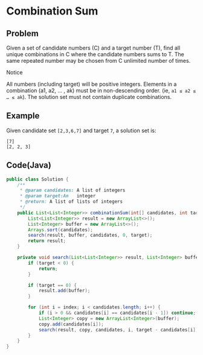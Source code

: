 # Combination Sum

## Problem

Given a set of candidate numbers (C) and a target number (T), find all unique combinations in C where the candidate numbers sums to T.
The same repeated number may be chosen from C unlimited number of times.

Notice

All numbers (including target) will be positive integers.
Elements in a combination (a1, a2, … , ak) must be in non-descending order. (ie, `a1 ≤ a2 ≤ … ≤ ak`).
The solution set must not contain duplicate combinations.

## Example

Given candidate set `[2,3,6,7]` and target `7`, a solution set is:

```
[7]
[2, 2, 3]
```

## Code(Java)

```java
public class Solution {
    /**
     * @param candidates: A list of integers
     * @param target:An   integer
     * @return: A list of lists of integers
     */
    public List<List<Integer>> combinationSum(int[] candidates, int target) {
        List<List<Integer>> result = new ArrayList<>();
        List<Integer> buffer = new ArrayList<>();
        Arrays.sort(candidates);
        search(result, buffer, candidates, 0, target);
        return result;
    }

    private void search(List<List<Integer>> result, List<Integer> buffer, int[] candidates, int index, int target) {
        if (target < 0) {
            return;
        }

        if (target == 0) {
            result.add(buffer);
        }

        for (int i = index; i < candidates.length; i++) {
            if (i > 0 && candidates[i] == candidates[i - 1]) continue;
            List<Integer> copy = new ArrayList<Integer>(buffer);
            copy.add(candidates[i]);
            search(result, copy, candidates, i, target - candidates[i]);
        }
    }
}
```
